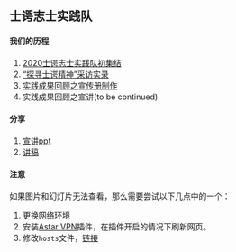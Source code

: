## 士谔志士实践队

#### 我们的历程

1. [2020士谔志士实践队初集结](https://mp.weixin.qq.com/s/GNQUO6Mu3w7LjC2r3Sys_w)
2. [“探寻士谔精神”采访实录](https://mp.weixin.qq.com/s/N-KxlNJ0YZ0qTRjcdV-xiA)
3. [实践成果回顾之宣传册制作](https://mp.weixin.qq.com/s/gENXoXgllYabjjfprGKJXg)
4. 实践成果回顾之宣讲(to be continued)


#### 分享

1. [宣讲ppt](https://github.com/gmm-z/shie/blob/master/%E5%AE%A3%E8%AE%B2final.pptx)
2. [讲稿](https://github.com/gmm-z/shie/blob/master/%E8%AE%B2%E7%A8%BFfinal.md)

#### 注意

如果图片和幻灯片无法查看，那么需要尝试以下几点中的一个：

1. 更换网络环境
2. 安装[Astar VPN](https://www.chajianmi.com/topic/jajilbjjinjmgcibalaakngmkilboobh)插件，在插件开启的情况下刷新网页。
3. 修改`hosts`文件，[链接](https://blog.csdn.net/qq_38232598/article/details/91346392)

